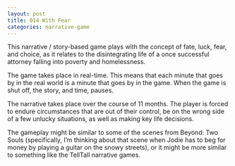 ```yaml
---
layout: post
title: 014 With Fear
categories: narrative-game
---
```

This narrative / story-based game plays with the concept of fate, luck, fear, and choice, as it relates to the disintegrating life of a once successful attorney falling into poverty and homelessness.

The game takes place in real-time.  This means that each minute that goes by in the real world is a minute that goes by in the game. When the game is shut off, the story, and time, pauses.

The narrative takes place over the course of 11 months. The player is forced to endure circumstances that are out of their control, be on the wrong side of a few unlucky situations, as well as making key life decisions.

The gameplay might be similar to some of the scenes from Beyond: Two Souls (specifically, I’m thinking about that scene when Jodie has to beg for money by playing a guitar on the snowy streets), or it might be more similar to something like the TellTall narrative games.